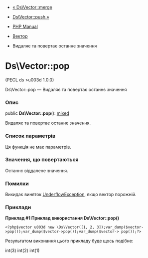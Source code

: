 - [« Ds\Vector::merge](ds-vector.merge.md)
- [Ds\Vector::push »](ds-vector.push.md)

- [PHP Manual](index.md)
- [Вектор](class.ds-vector.md)
- Видаляє та повертає останнє значення

# Ds\Vector::pop

(PECL ds \>u003d 1.0.0)

Ds\Vector::pop — Видаляє та повертає останнє значення

### Опис

public **Ds\Vector::pop**():
[mixed](language.types.declarations.md#language.types.declarations.mixed)

Видаляє та повертає останнє значення.

### Список параметрів

Ця функція не має параметрів.

### Значення, що повертаються

Останнє віддалене значення.

### Помилки

Викидає виняток
[UnderflowException](class.underflowexception.md), якщо вектор порожній.

### Приклади

**Приклад #1 Приклад використання **Ds\Vector::pop()****

` <?php$vector u003d new \Ds\Vector([1, 2, 3]);var_dump($vector->pop());var_dump($vector->pop());var_dump($vector-> pop());?> `

Результатом виконання цього прикладу буде щось подібне:

int(3)
int(2)
int(1)
